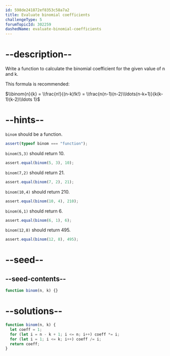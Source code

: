 ```yaml
---
id: 598de241872ef8353c58a7a2
title: Evaluate binomial coefficients
challengeType: 5
forumTopicId: 302259
dashedName: evaluate-binomial-coefficients
---
```


# --description--

Write a function to calculate the binomial coefficient for the given value of n and k.

This formula is recommended:

$\\binom{n}{k} = \\frac{n!}{(n-k)!k!} = \\frac{n(n-1)(n-2)\\ldots(n-k+1)}{k(k-1)(k-2)\\ldots 1}$

# --hints--

`binom` should be a function.

```js
assert(typeof binom === "function");
```

`binom(5,3)` should return 10.

```js
assert.equal(binom(5, 3), 10);
```

`binom(7,2)` should return 21.

```js
assert.equal(binom(7, 2), 21);
```

`binom(10,4)` should return 210.

```js
assert.equal(binom(10, 4), 210);
```

`binom(6,1)` should return 6.

```js
assert.equal(binom(6, 1), 6);
```

`binom(12,8)` should return 495.

```js
assert.equal(binom(12, 8), 495);
```

# --seed--

## --seed-contents--

```js
function binom(n, k) {}
```

# --solutions--

```js
function binom(n, k) {
  let coeff = 1;
  for (let i = n - k + 1; i <= n; i++) coeff *= i;
  for (let i = 1; i <= k; i++) coeff /= i;
  return coeff;
}
```
